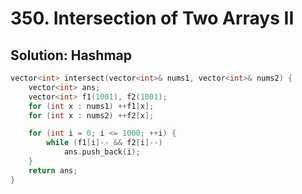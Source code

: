 # 350. Intersection of Two Arrays II

## Solution: Hashmap

```cpp
vector<int> intersect(vector<int>& nums1, vector<int>& nums2) {
    vector<int> ans;
    vector<int> f1(1001), f2(1001);
    for (int x : nums1) ++f1[x];
    for (int x : nums2) ++f2[x];

    for (int i = 0; i <= 1000; ++i) {
        while (f1[i]-- && f2[i]--)
            ans.push_back(i);
    }
    return ans;
}
```
